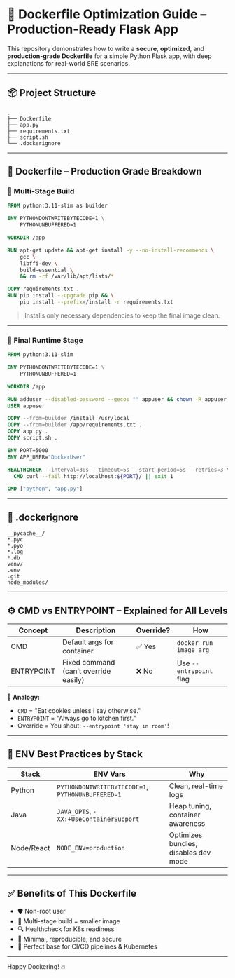 # 🐳 Dockerfile Optimization Guide – Production-Ready Flask App

This repository demonstrates how to write a **secure**, **optimized**, and **production-grade Dockerfile** for a simple Python Flask app, with deep explanations for real-world SRE scenarios.

---

## 📦 Project Structure

```
.
├── Dockerfile
├── app.py
├── requirements.txt
├── script.sh
└── .dockerignore
```

---

## 🚀 Dockerfile – Production Grade Breakdown

### 🔁 Multi-Stage Build

```Dockerfile
FROM python:3.11-slim as builder

ENV PYTHONDONTWRITEBYTECODE=1 \
    PYTHONUNBUFFERED=1

WORKDIR /app

RUN apt-get update && apt-get install -y --no-install-recommends \
    gcc \
    libffi-dev \
    build-essential \
    && rm -rf /var/lib/apt/lists/*

COPY requirements.txt .
RUN pip install --upgrade pip && \
    pip install --prefix=/install -r requirements.txt
```

> Installs only necessary dependencies to keep the final image clean.

---

### 🧼 Final Runtime Stage

```Dockerfile
FROM python:3.11-slim

ENV PYTHONDONTWRITEBYTECODE=1 \
    PYTHONUNBUFFERED=1

WORKDIR /app

RUN adduser --disabled-password --gecos "" appuser && chown -R appuser /app
USER appuser

COPY --from=builder /install /usr/local
COPY --from=builder /app/requirements.txt .
COPY app.py .
COPY script.sh .

ENV PORT=5000
ENV APP_USER="DockerUser"

HEALTHCHECK --interval=30s --timeout=5s --start-period=5s --retries=3 \
  CMD curl --fail http://localhost:${PORT}/ || exit 1

CMD ["python", "app.py"]
```

---

## 🧾 .dockerignore

```dockerignore
__pycache__/
*.pyc
*.pyo
*.log
*.db
venv/
.env
.git
node_modules/
```

---

## ⚙️ CMD vs ENTRYPOINT – Explained for All Levels

| Concept       | Description                                   | Override? | How                         |
|---------------|-----------------------------------------------|-----------|------------------------------|
| CMD           | Default args for container                    | ✅ Yes     | `docker run image arg`       |
| ENTRYPOINT    | Fixed command (can’t override easily)         | ❌ No      | Use `--entrypoint` flag      |

**🧸 Analogy:**  
- `CMD` = "Eat cookies unless I say otherwise."  
- `ENTRYPOINT` = "Always go to kitchen first."  
- Override = You shout: `--entrypoint 'stay in room'`!

---

## 🧠 ENV Best Practices by Stack

| Stack      | ENV Vars                                | Why                                    |
|------------|------------------------------------------|----------------------------------------|
| Python     | `PYTHONDONTWRITEBYTECODE=1`, `PYTHONUNBUFFERED=1` | Clean, real-time logs                  |
| Java       | `JAVA_OPTS`, `-XX:+UseContainerSupport` | Heap tuning, container awareness       |
| Node/React | `NODE_ENV=production`                   | Optimizes bundles, disables dev mode   |

---

## ✅ Benefits of This Dockerfile

- 🛡️ Non-root user
- 🧼 Multi-stage build = smaller image
- 🔍 Healthcheck for K8s readiness
- 📜 Minimal, reproducible, and secure
- 🐳 Perfect base for CI/CD pipelines & Kubernetes

---

Happy Dockering! 🔥
